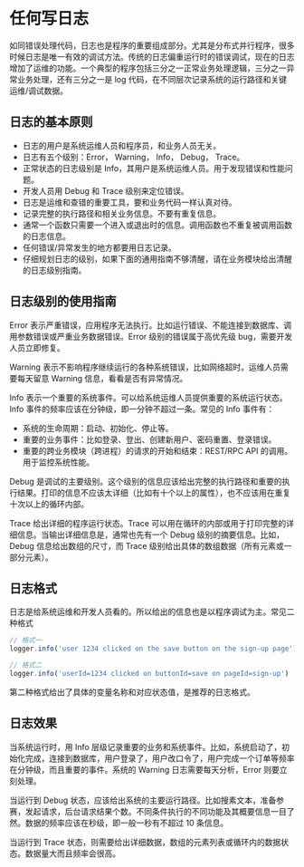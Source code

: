 # 任何写日志

如同错误处理代码，日志也是程序的重要组成部分。尤其是分布式并行程序，很多时候日志是唯一有效的调试方法。传统的日志偏重运行时的错误调试，现在的日志增加了运维的功能。一个典型的程序包括三分之一正常业务处理逻辑，三分之一异常业务处理，还有三分之一是 log 代码，在不同层次记录系统的运行路径和关键运维/调试数据。

## 日志的基本原则

- 日志的用户是系统运维人员和程序员，和业务人员无关。
- 日志有五个级别：Error， Warning， Info， Debug， Trace。
- 正常状态的日志级别是 Info，其用户是系统运维人员。用于发现错误和性能问题。
- 开发人员用 Debug 和 Trace 级别来定位错误。
- 日志是运维和查错的重要工具，要和业务代码一样认真对待。
- 记录完整的执行路径和相关业务信息。不要有重复信息。
- 通常一个函数只需要一个进入或退出时的信息。调用函数也不重复被调用函数的日志信息。
- 任何错误/异常发生的地方都要用日志记录。
- 仔细规划日志的级别，如果下面的通用指南不够清醒，请在业务模块给出清醒的日志级别指南。

## 日志级别的使用指南

Error 表示严重错误，应用程序无法执行。比如运行错误、不能连接到数据库、调用参数错误或严重业务数据错误。Error 级别的错误属于高优先级 bug，需要开发人员立即修复。

Warning 表示不影响程序继续运行的各种系统错误，比如网络超时。运维人员需要每天留意 Warning 信息，看看是否有异常情况。

Info 表示一个重要的系统事件。可以给系统运维人员提供重要的系统运行状态。Info 事件的频率应该在分钟级，即一分钟不超过一条。常见的 Info 事件有：

- 系统的生命周期：启动、初始化、停止等。
- 重要的业务事件：比如登录、登出、创建新用户、密码重置、登录错误。
- 重要的跨业务模块（跨进程）的请求的开始和结束：REST/RPC API 的调用。用于监控系统性能。

Debug 是调试的主要级别。这个级别的信息应该给出完整的执行路径和重要的执行结果。打印的信息不应该太详细（比如有十个以上的属性），也不应该用在重复十次以上的循环内部。

Trace 给出详细的程序运行状态。Trace 可以用在循环的内部或用于打印完整的详细信息。当输出详细信息是，通常也先有一个 Debug 级别的摘要信息。比如，Debug 信息给出数组的尺寸，而 Trace 级别给出具体的数组数据（所有元素或一部分元素）。

## 日志格式

日志是给系统运维和开发人员看的。所以给出的信息也是以程序调试为主。常见二种格式

```js
// 格式一
logger.info('user 1234 clicked on the save button on the sign-up page')

// 格式二
logger.info('userId=1234 clicked on buttonId=save on pageId=sign-up')
```

第二种格式给出了具体的变量名称和对应状态值，是推荐的日志格式。

## 日志效果

当系统运行时，用 Info 层级记录重要的业务和系统事件。比如，系统启动了，初始化完成，连接到数据库，用户登录了，用户改口令了，用户完成一个订单等频率在分钟级，而且重要的事件。系统的 Warning 日志需要每天分析，Error 则要立刻处理。

当运行到 Debug 状态，应该给出系统的主要运行路径。比如搜素文本，准备参赛，发起请求，后台请求结果个数。不同条件执行的不同功能及其概要信息一目了然。数据的频率应该在秒级，即一般一秒有不超过 10 条信息。

当运行到 Trace 状态，则需要给出详细数据，数组的元素列表或循环内的数据状态。数据量大而且频率会很高。
